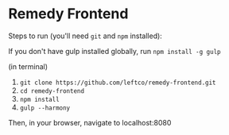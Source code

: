 # Remedy Frontend


Steps to run (you'll need `git` and `npm` installed):

If you don't have gulp installed globally, run `npm install -g gulp`

(in terminal)
  1. `git clone https://github.com/leftco/remedy-frontend.git`
  2. `cd remedy-frontend`
  3. `npm install`
  4. `gulp --harmony`

Then, in your browser, navigate to localhost:8080
